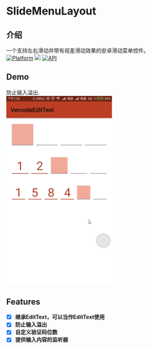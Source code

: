 # SlideMenuLayout
## 介绍
一个支持左右滑动并带有视差滑动效果的安卓滑动菜单控件。  
[![Platform](https://img.shields.io/badge/platform-android-green.svg)](http://developer.android.com/index.html)
<img src="https://img.shields.io/badge/license-Apache 2.0-green.svg?style=flat">
[![API](https://img.shields.io/badge/API-12%2B-green.svg?style=flat)](https://android-arsenal.com/api?level=11)

## Demo
防止输入溢出.  
<img src="/img/demo.gif" width="280px"/>

## Features
- [x] **继承EditText，可以当作EditText使用**  
- [x] **防止输入溢出**  
- [x] **自定义验证码位数**  
- [x] **提供输入内容的监听器**  
